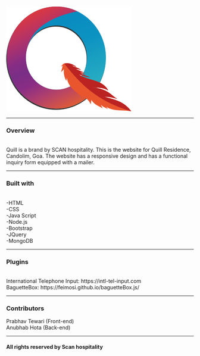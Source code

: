 ![logo](./public/content/onlyQ.svg)
<br>
<hr>
<h3>Overview</h3><br>
Quill is a brand by SCAN hospitality. This is the website for Quill Residence, Candolim, Goa.
The website has a responsive design and has a functional inquiry form equipped with a mailer.
<hr>
<h3>Built with</h3><br>
-HTML<br> 
-CSS<br>
-Java Script<br>
-Node.js<br>
-Bootstrap<br>
-JQuery<br>
-MongoDB<br>
<hr>
<h3>Plugins</h3><br>
International Telephone Input: https://intl-tel-input.com
<br>
BaguetteBox: https://feimosi.github.io/baguetteBox.js/
<hr>
<h3>Contributors</h3>
Prabhav Tewari (Front-end)
<br>
Anubhab Hota (Back-end)
<br>
<hr>
<h4>All rights reserved by Scan hospitality</h4>